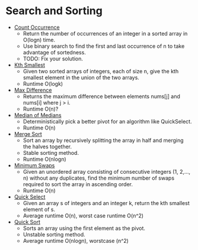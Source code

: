 # Search and Sorting

* [Count Occurrence](countOccurrence.py)
	* Return the number of occurrences of an integer in a sorted array in O(logn) time.
	* Use binary search to find the first and last occurrence of n to take advantage of sortedness.
	* TODO: Fix your solution.
* [Kth Smallest](kth_smallest.py)
	* Given two sorted arrays of integers, each of size n, give the kth smallest element in the union of the two arrays.
	* Runtime O(logk)
* [Max Difference](maxDifference.py)
	* Returns the maximum difference between elements nums[j] and nums[i] where j > i.
	* Runtime O(n)?
* [Median of Medians](median_of_medians.py)
	* Deterministically pick a better pivot for an algorithm like QuickSelect.
	* Runtime O(n)
* [Merge Sort](mergesort.py)
	* Sort an array by recursively splitting the array in half and merging the halves together.
	* Stable sorting method.
	* Runtime O(nlogn)
* [Minimum Swaps](minimumSwaps.py)
	* Given an unordered array consisting of consecutive integers (1, 2,..., n) without any duplicates, find the minimum number of swaps required to sort the array in ascending order.
	* Runtime O(n)
* [Quick Select](quickselect.py)
	* Given an array s of integers and an integer k, return the kth smallest element of s.
	* Average runtime O(n), worst case runtime O(n^2)
* [Quick Sort](quicksort.py)
	* Sorts an array using the first element as the pivot.
	* Unstable sorting method.
	* Average runtime O(nlogn), worstcase (n^2)